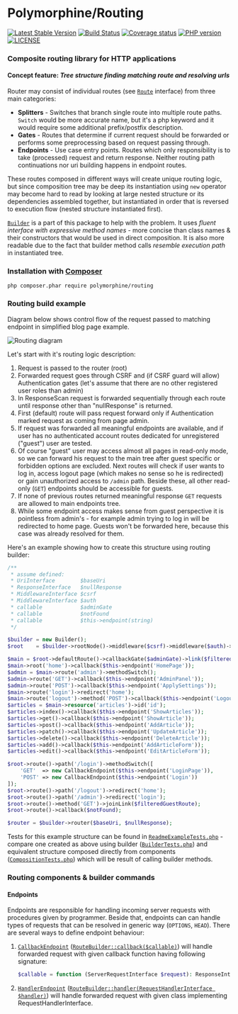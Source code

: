 # Polymorphine/Routing
[![Latest Stable Version](https://poser.pugx.org/polymorphine/routing/version)](https://packagist.org/packages/polymorphine/routing)
[![Build Status](https://travis-ci.org/shudd3r/polymorphine-routing.svg?branch=develop)](https://travis-ci.org/shudd3r/polymorphine-routing)
[![Coverage status](https://coveralls.io/repos/github/shudd3r/polymorphine-routing/badge.svg?branch=develop)](https://coveralls.io/github/shudd3r/polymorphine-routing?branch=develop)
[![PHP version](https://img.shields.io/packagist/php-v/polymorphine/routing.svg)](https://packagist.org/packages/polymorphine/routing)
[![LICENSE](https://img.shields.io/github/license/shudd3r/polymorphine-routing.svg?color=blue)](LICENSE)
### Composite routing library for HTTP applications

#### Concept feature: *Tree structure finding matching route and resolving urls*
Router may consist of individual routes (see [`Route`](src/Route.php) interface) from
three main categories:
* **Splitters** - Switches that branch single route into multiple route paths.
  `Switch` would be more accurate name, but it's a php keyword and it would require
  some additional prefix/postfix description.
* **Gates** - Routes that determine if current request should be forwarded or performs
  some preprocessing based on request passing through.
* **Endpoints** - Use case entry points. Routes which only responsibility is to take
  (processed) request and return response. Neither routing path continuations nor uri
  building happens in endpoint routes.

These routes composed in different ways will create unique routing logic, but since
composition tree may be deep its instantiation using `new` operator may become
hard to read by looking at large nested structure or its dependencies assembled
together, but instantiated in order that is reversed to execution flow (nested
structure instantiated first).

[`Builder`](src/Builder.php) is a part of this package to help with
the problem. It uses _fluent interface with expressive method names_ - more concise than
class names & their constructors that would be used in direct composition.
It is also more readable due to the fact that builder method calls _resemble execution
path_ in instantiated tree.

### Installation with [Composer](https://getcomposer.org/)
    php composer.phar require polymorphine/routing

### Routing build example
Diagram below shows control flow of the request passed to matching endpoint in simplified blog page example.

![Routing diagram](https://user-images.githubusercontent.com/9908030/48569332-aeb2e980-e901-11e8-810e-4e447df49ce6.png)

Let's start with it's routing logic description:
1. Request is passed to the router (root)
2. Forwarded request goes through CSRF and (if CSRF guard will allow) Authentication gates (let's assume that
   there are no other registered user roles than admin)
3. In ResponseScan request is forwarded sequentially through each route until response other than "nullResponse"
   is returned.
4. First (default) route will pass request forward only if Authentication marked request as coming from
   page admin.
5. If request was forwarded all meaningful endpoints are available, and if user has no authenticated account
   routes dedicated for unregistered ("guest") user are tested.
6. Of course "guest" user may access almost all pages in read-only mode, so we can forward
   his request to the main tree after guest specific or forbidden options are excluded.
   Next routes will check if user wants to log in, access logout page (which makes no sense so he is redirected)
   or gain unauthorized access to `/admin` path. Beside these, all other read-only (`GET`) endpoints should be
   accessible for guests.
7. If none of previous routes returned meaningful response `GET` requests are allowed to main endpoints tree.
8. While some endpoint access makes sense from guest perspective it is pointless from admin's - for example admin
   trying to log in will be redirected to home page. Guests won't be forwarded here, because this case was
   already resolved for them.

Here's an example showing how to create this structure using routing builder:
```php
/**
 * assume defined:
 * UriInterface        $baseUri
 * ResponseInterface   $nullResponse
 * MiddlewareInterface $csrf
 * MiddlewareInterface $auth
 * callable            $adminGate
 * callable            $notFound
 * callable            $this->endpoint(string)
 */

$builder = new Builder();
$root    = $builder->rootNode()->middleware($csrf)->middleware($auth)->responseScan();

$main = $root->defaultRoute()->callbackGate($adminGate)->link($filteredGuestRoute)->pathSwitch();
$main->root('home')->callback($this->endpoint('HomePage'));
$admin = $main->route('admin')->methodSwitch();
$admin->route('GET')->callback($this->endpoint('AdminPanel'));
$admin->route('POST')->callback($this->endpoint('ApplySettings'));
$main->route('login')->redirect('home');
$main->route('logout')->method('POST')->callback($this->endpoint('Logout'));
$articles = $main->resource('articles')->id('id');
$articles->index()->callback($this->endpoint('ShowArticles'));
$articles->get()->callback($this->endpoint('ShowArticle'));
$articles->post()->callback($this->endpoint('AddArticle'));
$articles->patch()->callback($this->endpoint('UpdateArticle'));
$articles->delete()->callback($this->endpoint('DeleteArticle'));
$articles->add()->callback($this->endpoint('AddArticleForm'));
$articles->edit()->callback($this->endpoint('EditArticleForm'));

$root->route()->path('/login')->methodSwitch([
    'GET'  => new CallbackEndpoint($this->endpoint('LoginPage')),
    'POST' => new CallbackEndpoint($this->endpoint('Login'))
]);
$root->route()->path('/logout')->redirect('home');
$root->route()->path('/admin')->redirect('login');
$root->route()->method('GET')->joinLink($filteredGuestRoute);
$root->route()->callback($notFound);

$router = $builder->router($baseUri, $nullResponse);
```
Tests for this example structure can be found in [`ReadmeExampleTests.php`](tests/ReadmeExampleTest.php) - compare one
created as above using builder ([`BuilderTests.php`](tests/ReadmeExampleTest/BuilderTest.php)) and
equivalent structure composed directly from components ([`CompositionTests.php`](tests/ReadmeExampleTest/CompositionTest.php))
which will be result of calling builder methods.
 
### Routing components & builder commands

#### Endpoints

Endpoints are responsible for handling incoming server requests with procedures given by programmer.
Beside that, endpoints can can handle types of requests that can be resolved in generic way (`OPTIONS`, `HEAD`).
There are several ways to define endpoint behaviour:

1. [`CallbackEndpoint`](src/Route/Endpoint/CallbackEndpoint.php) ([`RouteBuilder::callback($callable)`](src/Builder/Node/RouteNode.php#L47))
  will handle forwarded request with given callback function having following signature:
    ```php
    $callable = function (ServerRequestInterface $request): ResponseInterface { ... }
    ```
2. [`HandlerEndpoint`](src/Route/Endpoint/HandlerEndpoint.php) ([`RouteBuilder::handler(RequestHandlerInterface $handler)`](src/Builder/Node/RouteNode.php#L59))
  will handle forwarded request with given class implementing RequestHandlerInterface.

